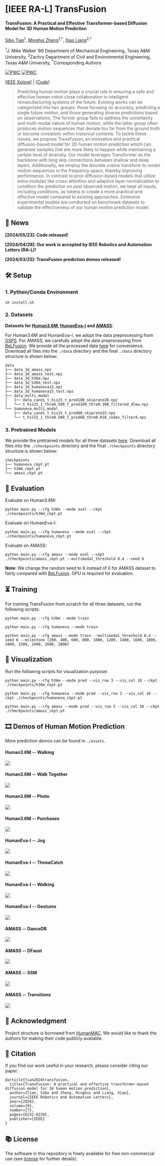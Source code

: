 # [IEEE RA-L] TransFusion
#### TransFusion: A Practical and Effective Transformer-based Diffusion Model for 3D Human Motion Prediction

[Sibo Tian](https://scholar.google.com/citations?hl=en&user=fv-tcZIAAAAJ)<sup>1</sup>, [Minghui Zheng](https://engineering.tamu.edu/mechanical/profiles/zheng-minghui.html)<sup>1,\*</sup>, [Xiao Liang](https://engineering.tamu.edu/civil/profiles/liang-xiao.html)<sup>2,\*</sup>

<sup>1</sup>J. Mike Walker ’66 Department of Mechanical Engineering, Texas A&M University, <sup>2</sup>Zachry Department of Civil and Environmental Engineering, Texas A&M University, <sup>\*</sup>Corresponding Authors

[![PWC](https://img.shields.io/endpoint.svg?url=https://paperswithcode.com/badge/transfusion-a-practical-and-effective/human-pose-forecasting-on-amass)](https://paperswithcode.com/sota/human-pose-forecasting-on-amass?p=transfusion-a-practical-and-effective)
[![PWC](https://img.shields.io/endpoint.svg?url=https://paperswithcode.com/badge/transfusion-a-practical-and-effective/human-pose-forecasting-on-human36m)](https://paperswithcode.com/sota/human-pose-forecasting-on-human36m?p=transfusion-a-practical-and-effective)

[[IEEE Xplore](https://ieeexplore.ieee.org/abstract/document/10530938)] | [[Code](https://github.com/sibotian96/TransFusion)]

> Predicting human motion plays a crucial role in ensuring a safe and effective human-robot close collaboration in intelligent remanufacturing systems of the future. Existing works can be categorized into two groups: those focusing on accuracy, predicting a single future motion, and those generating diverse predictions based on observations. The former group fails to address the uncertainty and multi-modal nature of human motion, while the latter group often produces motion sequences that deviate too far from the ground truth or become unrealistic within historical contexts. To tackle these issues, we propose TransFusion, an innovative and practical diffusion-based model for 3D human motion prediction which can generate samples that are more likely to happen while maintaining a certain level of diversity. Our model leverages Transformer as the backbone with long skip connections between shallow and deep layers. Additionally, we employ the discrete cosine transform to model motion sequences in the frequency space, thereby improving performance. In contrast to prior diffusion-based models that utilize extra modules like cross-attention and adaptive layer normalization to condition the prediction on past observed motion, we treat all inputs, including conditions, as tokens to create a more practical and effective model compared to existing approaches. Extensive experimental studies are conducted on benchmark datasets to validate the effectiveness of our human motion prediction model.

## 📢 News

**[2024/05/23]: Code released!**

**[2024/04/28]: Our work is accepted by IEEE Robotics and Automation Letters (RA-L)!**

**[2024/03/25]: TransFusion prediction demos released!**

## 🛠 Setup

### 1. Python/Conda Environment

```
sh install.sh
```

### 2. Datasets

**Datasets for [Human3.6M](http://vision.imar.ro/human3.6m/description.php), [HumanEva-I](http://humaneva.is.tue.mpg.de/) and [AMASS](https://amass.is.tue.mpg.de/)**:

For Human3.6M and HumanEva-I, we adopt the data preprocessing from [GSPS](https://github.com/wei-mao-2019/gsps). For AMASS, we carefully adopt the data preprocessing from [BeLFusion](https://github.com/BarqueroGerman/BeLFusion). We provide all the processed data [here](https://drive.google.com/drive/folders/1J_8XyZC_sgRYZg6TQm09ZhlcsjjYO9Y8?usp=sharing) for convenience. Download all files into the `./data` directory and the final `./data` directory structure is shown below:

```
data
├── data_3d_amass.npz
├── data_3d_amass_test.npz
├── data_3d_h36m.npz
├── data_3d_h36m_test.npz
├── data_3d_humaneva15.npz
├── data_3d_humaneva15_test.npz
├── data_multi_modal
│   ├── data_candi_t_his25_t_pred100_skiprate20.npz
│   └── t_his25_1_thre0.500_t_pred100_thre0.100_filtered_dlow.npz
└── humaneva_multi_modal
    ├── data_candi_t_his15_t_pred60_skiprate15.npz
    └── t_his15_1_thre0.500_t_pred60_thre0.010_index_filterd.npz
```

### 3. Pretrained Models

We provide the pretrained models for all three datasets [here](https://drive.google.com/drive/folders/16iPASM7pnYEixBXaVFnp2pGbjgg-Ppxq?usp=sharing). Download all files into the `./checkpoints` directory and the final `./checkpoints` directory structure is shown below:

```
checkpoints
├── humaneva_ckpt.pt
├── h36m_ckpt.pt
└── amass_ckpt.pt
```

## 🔎 Evaluation
Evaluate on Human3.6M:

```
python main.py --cfg h36m --mode eval --ckpt ./checkpoints/h36m_ckpt.pt
```

Evaluate on HumanEva-I:

```
python main.py --cfg humaneva --mode eval --ckpt ./checkpoints/humaneva_ckpt.pt
```

Evaluate on AMASS:

```
python main.py --cfg amass --mode eval --ckpt ./checkpoints/amass_ckpt.pt --multimodal_threshold 0.4 --seed 6
```

**Note**: We change the random seed to 6 instead of 0 for AMASS dataset to fairly compared with [BeLFusion](https://github.com/BarqueroGerman/BeLFusion). GPU is required for evaluation.

## ⏳ Training
For training TransFusion from scratch for all three datasets, run the following scripts:
```
python main.py --cfg h36m --mode train
```
```
python main.py --cfg humaneva --mode train
```
```
python main.py --cfg amass --mode train --multimodal_threshold 0.4 --seed 6 --milestone [200, 400, 600, 800, 1000, 1200, 1400, 1600, 1800, 2000, 2200, 2400, 2600, 2800]
```

## 🎥 Visualization
Run the following scripts for visualization purpose:
```
python main.py --cfg h36m --mode pred --vis_row 3 --vis_col 10 --ckpt ./checkpoints/h36m_ckpt.pt
```
```
python main.py --cfg humaneva --mode pred --vis_row 3 --vis_col 10 --ckpt ./checkpoints/humaneva_ckpt.pt
```
```
python main.py --cfg amass --mode pred --vis_row 3 --vis_col 10 --ckpt ./checkpoints/amass_ckpt.pt
```

## 🎞 Demos of Human Motion Prediction

More prediction demos can be found in `./assets`.

#### Human3.6M -- Walking
![](assets/H36M_Walking.gif)

#### Human3.6M -- Walk Together
![](assets/H36M_WalkTogether.gif)

#### Human3.6M -- Photo
![](assets/H36M_Photo.gif)

#### Human3.6M -- Purchases
![](assets/H36M_Purchases.gif)

#### HumanEva-I -- Jog
![](assets/HumanEva_Jog.gif)

#### HumanEva-I -- ThrowCatch
![](assets/HumanEva_ThrowCatch.gif)

#### HumanEva-I -- Walking
![](assets/HumanEva_Walking.gif)

#### HumanEva-I -- Gestures
![](assets/HumanEva_Gestures.gif)

#### AMASS -- DanceDB
![](assets/AMASS_DanceDB.gif)

#### AMASS -- DFaust
![](assets/AMASS_DFaust.gif)

#### AMASS -- SSM
![](assets/AMASS_SSM.gif)

#### AMASS -- Transitions
![](assets/AMASS_Transitions.gif)


## 🌹 Acknowledgment
Project structure is borrowed from [HumanMAC](https://github.com/LinghaoChan/HumanMAC). We would like to thank the authors for making their code publicly available.

## 📝 Citation
If you find our work useful in your research, please consider citing our paper:
```
@article{tian2024transfusion,
  title={TransFusion: A practical and effective transformer-based diffusion model for 3d human motion prediction},
  author={Tian, Sibo and Zheng, Minghui and Liang, Xiao},
  journal={IEEE Robotics and Automation Letters},
  year={2024},
  volume={9},
  number={7},
  pages={6232-6239},
  publisher={IEEE}
}
```

## 📚 License
The software in this repository is freely available for free non-commercial use (see [license](https://github.com/sibotian96/TransFusion/blob/main/LICENSE) for further details).
